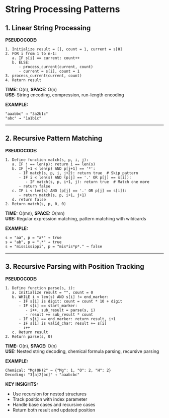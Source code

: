 # String Processing Patterns

## 1. Linear String Processing

**PSEUDOCODE:**
```
1. Initialize result = [], count = 1, current = s[0]
2. FOR i from 1 to n-1:
   a. IF s[i] == current: count++
   b. ELSE: 
      - process_current(current, count)
      - current = s[i], count = 1
3. process_current(current, count)
4. Return result
```

**TIME:** O(n), **SPACE:** O(n)  
**USE:** String encoding, compression, run-length encoding

**EXAMPLE:**
```
"aaabbc" → "3a2b1c"
"abc" → "1a1b1c"
```

---



## 2. Recursive Pattern Matching

**PSEUDOCODE:**
```
1. Define function match(s, p, i, j):
   a. IF j == len(p): return i == len(s)
   b. IF j+1 < len(p) AND p[j+1] == '*':
      - IF match(s, p, i, j+2): return true  # Skip pattern
      - IF i < len(s) AND (p[j] == '.' OR p[j] == s[i]):
         - IF match(s, p, i+1, j): return true  # Match one more
      - return false
   c. IF i < len(s) AND (p[j] == '.' OR p[j] == s[i]):
      - return match(s, p, i+1, j+1)
   d. return false
2. Return match(s, p, 0, 0)
```

**TIME:** O(mn), **SPACE:** O(mn)  
**USE:** Regular expression matching, pattern matching with wildcards

**EXAMPLE:**
```
s = "aa", p = "a*" → true
s = "ab", p = ".*" → true
s = "mississippi", p = "mis*is*p*." → false
```

---

## 3. Recursive Parsing with Position Tracking

**PSEUDOCODE:**
```
1. Define function parse(s, i):
   a. Initialize result = "", count = 0
   b. WHILE i < len(s) AND s[i] != end_marker:
      - IF s[i] is digit: count = count * 10 + digit
      - IF s[i] == start_marker:
         - i++, sub_result = parse(s, i)
         - result += sub_result * count
      - IF s[i] == end_marker: return result, i+1
      - IF s[i] is valid_char: result += s[i]
      - i++
   c. Return result
2. Return parse(s, 0)
```

**TIME:** O(n), **SPACE:** O(n)  
**USE:** Nested string decoding, chemical formula parsing, recursive parsing

**EXAMPLE:**
```
Chemical: "Mg(OH)2" → {"Mg": 1, "O": 2, "H": 2}
Decoding: "3[a]2[bc]" → "aaabcbc"
```

**KEY INSIGHTS:**
- Use recursion for nested structures
- Track position with index parameter
- Handle base cases and recursive cases
- Return both result and updated position

 